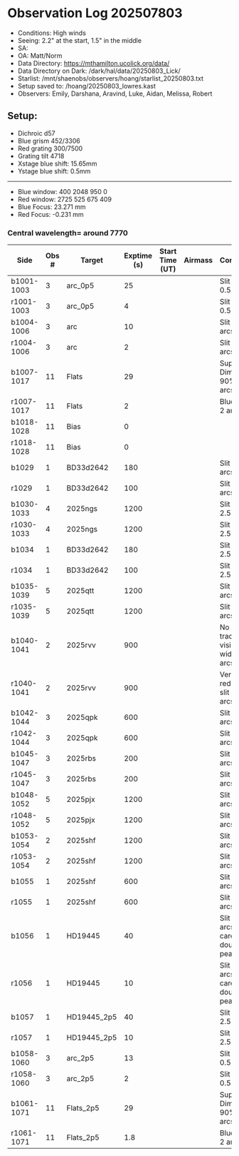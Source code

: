 # Observation Log 202507803

* Conditions: High winds
* Seeing: 2.2" at the start, 1.5" in the middle
* SA: 
* OA: Matt/Norm
* Data Directory: https://mthamilton.ucolick.org/data/
* Data Directory on Dark: /dark/hal/data/20250803_Lick/
* Starlist: /mnt/shaenobs/observers/hoang/starlist_20250803.txt
* Setup saved to: /hoang/20250803_lowres.kast
* Observers: Emily, Darshana, Aravind, Luke, Aidan, Melissa, Robert

## Setup: 

* Dichroic d57
* Blue grism 452/3306
* Red grating 300/7500
* Grating tilt 4718
* Xstage blue shift: 15.65mm
* Ystage blue shift: 0.5mm
----------------------------
* Blue window: 400 2048 950 0
* Red window: 2725 525 675 409
* Blue Focus: 23.271 mm
* Red Focus: -0.231 mm

### Central wavelength= around 7770


| Side | Obs #     | Target    | Exptime (s) | Start Time (UT) | Airmass | Comments                                                   |
|------|-----------|-----------|-------------|-----------------|---------|------------------------------------------------------------|
|b1001-1003|3|arc_0p5 |25| ||Slit width 0.5 arcsec |
|r1001-1003|3|arc_0p5     |4| ||Slit width 0.5 arcsec |
|b1004-1006|3|arc     |10| ||Slit width 2 arcsec|
|r1004-1006|3|arc     |2| ||Slit width 2 arcsec|
|b1007-1017|11|Flats           |29| ||Super Blue Dimmer at 90% 2 arcsec|
|r1007-1017|11|Flats           |2| ||Blue Lamp 2 arcsec|
|b1018-1028|11|Bias            |0| |||
|r1018-1028|11|Bias            |0| |||
|b1029|1|BD33d2642              |180| ||Slit width 2 arcsec|
|r1029|1|BD33d2642              |100| ||Slit width 2 arcsec|
|b1030-1033|4|2025ngs         |1200| ||Slit width 2.5 arcsec|
|r1030-1033|4|2025ngs          |1200| ||Slit width 2.5 arcsec|
|b1034|1|BD33d2642              |180| ||Slit width 2.5 arcsec|
|r1034|1|BD33d2642              |100| ||Slit width 2.5 arcsec|
|b1035-1039|5|2025qtt         |1200| ||Slit width 2 arcsec|
|r1035-1039|5|2025qtt          |1200| ||Slit width 2 arcsec|
|b1040-1041|2|2025rvv         |900| ||No blue trace visible, slit width 2 arcsec|
|r1040-1041|2|2025rvv          |900| ||Very faint red trace, slit width 2 arcsec|
|b1042-1044|3|2025qpk         |600| ||Slit width 2 arcsec|
|r1042-1044|3|2025qpk          |600| ||Slit width 2 arcsec|
|b1045-1047|3|2025rbs         |200| ||Slit width 2 arcsec|
|r1045-1047|3|2025rbs          |200| ||Slit width 2 arcsec|
|b1048-1052|5|2025pjx         |1200| ||Slit width 2 arcsec|
|r1048-1052|5|2025pjx          |1200| ||Slit width 2 arcsec|
|b1053-1054|2|2025shf         |1200| ||Slit width 2 arcsec|
|r1053-1054|2|2025shf          |1200| ||Slit width 2 arcsec|
|b1055|1|2025shf         |600| ||Slit width 2 arcsec|
|r1055|1|2025shf          |600| ||Slit width 2 arcsec|
|b1056|1|HD19445          |40| ||Slit width 2 arcsec, be careful of double peak|
|r1056|1|HD19445           |10| ||Slit width 2 arcsec, be careful of double peak|
|b1057|1|HD19445_2p5          |40| ||Slit width 2.5 arcsec|
|r1057|1|HD19445_2p5           |10| ||Slit width 2.5 arcsec|
|b1058-1060|3|arc_2p5 |13| ||Slit width 0.5 arcsec |
|r1058-1060|3|arc_2p5     |2| ||Slit width 0.5 arcsec |
|b1061-1071|11|Flats_2p5           |29| ||Super Blue Dimmer at 90% 2 arcsec|
|r1061-1071|11|Flats_2p5           |1.8| ||Blue Lamp 2 arcsec|
